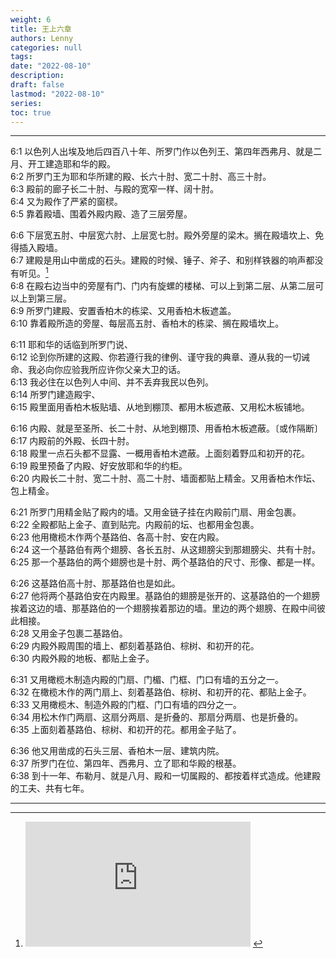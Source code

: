 ```yaml
---
weight: 6
title: 王上六章
authors: Lenny
categories: null
tags: 
date: "2022-08-10"
description: 
draft: false
lastmod: "2022-08-10"
series:
toc: true
---
```



<!--more-->
---

6:1 以色列人出埃及地后四百八十年、所罗门作以色列王、第四年西弗月、就是二月、开工建造耶和华的殿。  
6:2 所罗门王为耶和华所建的殿、长六十肘、宽二十肘、高三十肘。  
6:3 殿前的廊子长二十肘、与殿的宽窄一样、阔十肘。  
6:4 又为殿作了严紧的窗棂。  
6:5 靠着殿墙、围着外殿内殿、造了三层旁屋。  

6:6 下层宽五肘、中层宽六肘、上层宽七肘。殿外旁屋的梁木。搁在殿墙坎上、免得插入殿墙。  
6:7 建殿是用山中凿成的石头。建殿的时候、锤子、斧子、和别样铁器的响声都没有听见。[^1]  
6:8 在殿右边当中的旁屋有门、门内有旋螺的楼梯、可以上到第二层、从第二层可以上到第三层。  
6:9 所罗门建殿、安置香柏木的栋梁、又用香柏木板遮盖。  
6:10 靠着殿所造的旁屋、每层高五肘、香柏木的栋梁、搁在殿墙坎上。  

6:11 耶和华的话临到所罗门说、  
6:12 论到你所建的这殿、你若遵行我的律例、谨守我的典章、遵从我的一切诫命、我必向你应验我所应许你父亲大卫的话。  
6:13 我必住在以色列人中间、并不丢弃我民以色列。  
6:14 所罗门建造殿宇、  
6:15 殿里面用香柏木板贴墙、从地到棚顶、都用木板遮蔽、又用松木板铺地。  

6:16 内殿、就是至圣所、长二十肘、从地到棚顶、用香柏木板遮蔽。〔或作隔断〕
6:17 内殿前的外殿、长四十肘。  
6:18 殿里一点石头都不显露、一概用香柏木遮蔽。上面刻着野瓜和初开的花。  
6:19 殿里预备了内殿、好安放耶和华的约柜。  
6:20 内殿长二十肘、宽二十肘、高二十肘、墙面都贴上精金。又用香柏木作坛、包上精金。  

6:21 所罗门用精金贴了殿内的墙。又用金链子挂在内殿前门扇、用金包裹。  
6:22 全殿都贴上金子、直到贴完。内殿前的坛、也都用金包裹。  
6:23 他用橄榄木作两个基路伯、各高十肘、安在内殿。  
6:24 这一个基路伯有两个翅膀、各长五肘、从这翅膀尖到那翅膀尖、共有十肘。  
6:25 那一个基路伯的两个翅膀也是十肘、两个基路伯的尺寸、形像、都是一样。  

6:26 这基路伯高十肘、那基路伯也是如此。  
6:27 他将两个基路伯安在内殿里。基路伯的翅膀是张开的、这基路伯的一个翅膀挨着这边的墙、那基路伯的一个翅膀挨着那边的墙。里边的两个翅膀、在殿中间彼此相接。  
6:28 又用金子包裹二基路伯。  
6:29 内殿外殿周围的墙上、都刻着基路伯、棕树、和初开的花。  
6:30 内殿外殿的地板、都贴上金子。  

6:31 又用橄榄木制造内殿的门扇、门楣、门框、门口有墙的五分之一。  
6:32 在橄榄木作的两门扇上、刻着基路伯、棕树、和初开的花、都贴上金子。  
6:33 又用橄榄木、制造外殿的门框、门口有墙的四分之一。  
6:34 用松木作门两扇、这扇分两扇、是折叠的、那扇分两扇、也是折叠的。  
6:35 上面刻着基路伯、棕树、和初开的花。都用金子贴了。  

6:36 他又用凿成的石头三层、香柏木一层、建筑内院。  
6:37 所罗门在位、第四年、西弗月、立了耶和华殿的根基。  
6:38 到十一年、布勒月、就是八月、殿和一切属殿的、都按着样式造成。他建殿的工夫、共有七年。  

---
[^1]: <iframe width="360" height="200" src="https://www.youtube.com/embed/QhO3bvMX840" title="2022年08月07日 荷兰鹿特丹教会：从建造圣殿所学习的教训 刘志雄" frameborder="0" allow="accelerometer; autoplay; clipboard-write; encrypted-media; gyroscope; picture-in-picture" allowfullscreen></iframe>
